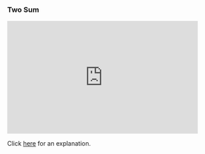 ### __**Two Sum**__

<iframe src="https://leetcode.com/playground/cVHZDrwr/shared" frameBorder="0" width="440" height="260"></iframe>

Click [here](Explanation.md) for an explanation.
